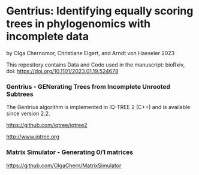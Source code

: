 # Gentrius: Identifying equally scoring trees in phylogenomics with incomplete data
by Olga Chernomor, Christiane Elgert, and Arndt von Haeseler
2023

This repository contains Data and Code used in the manuscript: bioRxiv, doi: https://doi.org/10.1101/2023.01.19.524678

### Gentrius - GENerating Trees from Incomplete Unrooted Subtrees
The Gentrius algorithm is implemented in IQ-TREE 2 (C++) and is available since version 2.2.

https://github.com/iqtree/iqtree2

http://www.iqtree.org

### Matrix Simulator - Generating 0/1 matrices
https://github.com/OlgaChern/MatrixSimulator
